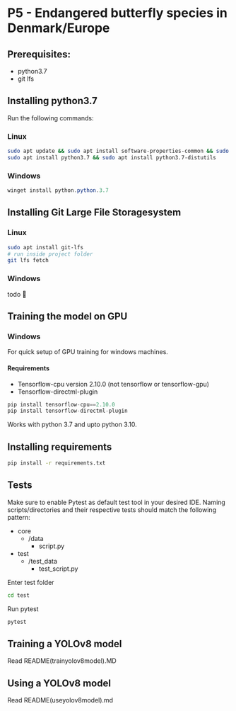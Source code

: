 # P5 - Endangered butterfly species in Denmark/Europe

## Prerequisites:
- python3.7
- git lfs


## Installing python3.7
Run the following commands:

### Linux
```bash
sudo apt update && sudo apt install software-properties-common && sudo add-apt-repository ppa:deadsnakes/ppa && 
sudo apt install python3.7 && sudo apt install python3.7-distutils
```


### Windows
```powershell
winget install python.python.3.7
```
## Installing Git Large File Storagesystem

### Linux
```bash
sudo apt install git-lfs
# run inside project folder
git lfs fetch
```
### Windows
todo 🤷

## Training the model on GPU
### Windows
For quick setup of GPU training for windows machines.

#### Requirements
- Tensorflow-cpu version 2.10.0 (not tensorflow or tensorflow-gpu)
- Tensorflow-directml-plugin

```python
pip install tensorflow-cpu==2.10.0
pip install tensorflow-directml-plugin
```

Works with python 3.7 and upto python 3.10.

## Installing requirements
```bash
pip install -r requirements.txt
```

## Tests
Make sure to enable Pytest as default test tool in your desired IDE.
Naming scripts/directories and their respective tests should match the following pattern:
 - core
   - /data
     - script.py
 - test
   - /test_data
     - test_script.py

Enter test folder
```bash
cd test
```

Run pytest
```bash
pytest
```

## Training a YOLOv8 model
Read README(trainyolov8model).MD

## Using a YOLOv8 model
Read README(useyolov8model).md
